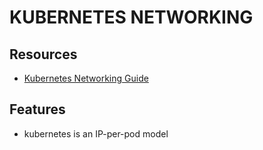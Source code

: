 # KUBERNETES NETWORKING

## Resources
- [Kubernetes Networking Guide](https://kubernetes.io/docs/concepts/cluster-administration/networking/)

## Features
- kubernetes is an IP-per-pod model
